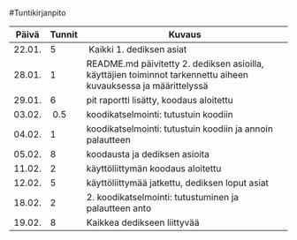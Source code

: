 #Tuntikirjanpito

Päivä | Tunnit | Kuvaus
----- | ------ | ------
22.01. | 5 | Kaikki 1. dediksen asiat
28.01. | 1 | README.md päivitetty 2. dediksen asioilla, käyttäjien toiminnot tarkennettu aiheen kuvauksessa ja määrittelyssä
29.01. | 6 | pit raportti lisätty, koodaus aloitettu
03.02. | 0.5 | koodikatselmointi: tutustuin koodiin
04.02. | 1 | koodikatselmointi: tutustuin koodiin ja annoin palautteen
05.02. | 8 | koodausta ja dediksen asioita
11.02. | 2 | käyttöliittymän koodaus aloitettu
12.02. | 5 | käyttöliittymää jatkettu, dediksen loput asiat
18.02. | 2 | 2. koodikatselmointi: tutustuminen ja palautteen anto
19.02. | 8 | Kaikkea dedikseen liittyvää

